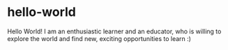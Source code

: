 # hello-world

Hello World!
I am an enthusiastic learner and an educator, who is willing to explore the world and find new, exciting opportunities to learn :)
